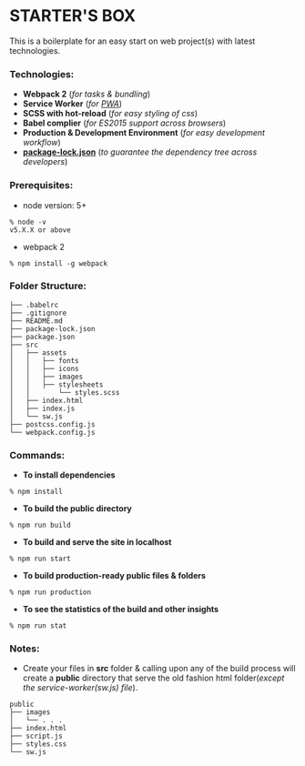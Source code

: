 # STARTER'S BOX

This is a boilerplate for an easy start on web project(s) with latest technologies.

### Technologies:

* **Webpack 2** (*for tasks & bundling*)
* **Service Worker** (*for [PWA](https://developers.google.com/web/progressive-web-apps/)*)
* **SCSS with hot-reload** (*for easy styling of css*)
* **Babel complier** (*for ES2015 support across browsers*)
* **Production & Development Environment** (*for easy development workflow*)
* **[package-lock.json](https://docs.npmjs.com/files/package-lock.json)** (*to guarantee the dependency tree 
across developers*)

### Prerequisites:

* node version: 5+

```
% node -v
v5.X.X or above
```

* webpack 2

```
% npm install -g webpack
```

### Folder Structure:

```
├── .babelrc
├── .gitignore
├── README.md
├── package-lock.json
├── package.json
├── src
│   ├── assets
│   │   ├── fonts
│   │   ├── icons
│   │   ├── images
│   │   ├── stylesheets
│   │       └── styles.scss
│   ├── index.html
│   ├── index.js
│   └── sw.js
├── postcss.config.js
└── webpack.config.js
```

### Commands:

*	**To install dependencies**

```
% npm install
```

* **To build the public directory**

```
% npm run build
```

* **To build and serve the site in localhost**

```
% npm run start
```

* **To build production-ready public files & folders**

```
% npm run production
```

* **To see the statistics of the build and other insights**

```
% npm run stat
```

### Notes:

* Create your files in **src** folder & calling upon any of the build process will create a **public** directory that serve the old fashion html folder(*except the service-worker(sw.js) file*).

```
public
├── images
│   └── . . .
├── index.html
├── script.js
├── styles.css
└── sw.js
```
